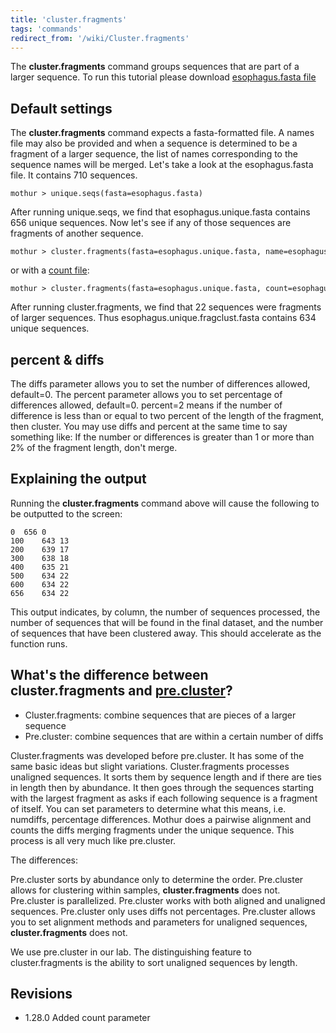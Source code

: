 ```yaml
---
title: 'cluster.fragments'
tags: 'commands'
redirect_from: '/wiki/Cluster.fragments'
---
```

The **cluster.fragments** command groups
sequences that are part of a larger sequence. To run this tutorial
please download [ esophagus.fasta
file](https://mothur.s3.us-east-2.amazonaws.com/wiki/esophagus.fasta.zip)

## Default settings

The **cluster.fragments** command expects a fasta-formatted file. A names
file may also be provided and when a sequence is determined to be a
fragment of a larger sequence, the list of names corresponding to the
sequence names will be merged. Let\'s take a look at the esophagus.fasta
file. It contains 710 sequences.

    mothur > unique.seqs(fasta=esophagus.fasta)

After running unique.seqs, we find that esophagus.unique.fasta contains
656 unique sequences. Now let\'s see if any of those sequences are
fragments of another sequence.

    mothur > cluster.fragments(fasta=esophagus.unique.fasta, name=esophagus.names)

or with a [ count file](Count_File):

    mothur > cluster.fragments(fasta=esophagus.unique.fasta, count=esophagus.count_table)

After running cluster.fragments, we find that 22 sequences were
fragments of larger sequences. Thus esophagus.unique.fragclust.fasta
contains 634 unique sequences.

## percent & diffs

The diffs parameter allows you to set the number of differences allowed,
default=0. The percent parameter allows you to set percentage of
differences allowed, default=0. percent=2 means if the number of
difference is less than or equal to two percent of the length of the
fragment, then cluster. You may use diffs and percent at the same time
to say something like: If the number or differences is greater than 1 or
more than 2% of the fragment length, don\'t merge.

## Explaining the output

Running the **cluster.fragments** command above will cause the following to
be outputted to the screen:

    0  656 0
    100    643 13
    200    639 17
    300    638 18
    400    635 21
    500    634 22
    600    634 22
    656    634 22

This output indicates, by column, the number of sequences processed, the
number of sequences that will be found in the final dataset, and the
number of sequences that have been clustered away. This should
accelerate as the function runs.

## What\'s the difference between **cluster.fragments** and [pre.cluster](pre.cluster)?

-   Cluster.fragments: combine sequences that are pieces of a larger
    sequence
-   Pre.cluster: combine sequences that are within a certain number of
    diffs

Cluster.fragments was developed before pre.cluster. It has some of the
same basic ideas but slight variations. Cluster.fragments processes
unaligned sequences. It sorts them by sequence length and if there are
ties in length then by abundance. It then goes through the sequences
starting with the largest fragment as asks if each following sequence is
a fragment of itself. You can set parameters to determine what this
means, i.e. numdiffs, percentage differences. Mothur does a pairwise
alignment and counts the diffs merging fragments under the unique
sequence. This process is all very much like pre.cluster.

The differences:

Pre.cluster sorts by abundance only to determine the order. Pre.cluster
allows for clustering within samples, **cluster.fragments** does not.
Pre.cluster is parallelized. Pre.cluster works with both aligned and
unaligned sequences. Pre.cluster only uses diffs not percentages.
Pre.cluster allows you to set alignment methods and parameters for
unaligned sequences, **cluster.fragments** does not.

We use pre.cluster in our lab. The distinguishing feature to
cluster.fragments is the ability to sort unaligned sequences by length.

## Revisions

-   1.28.0 Added count parameter


